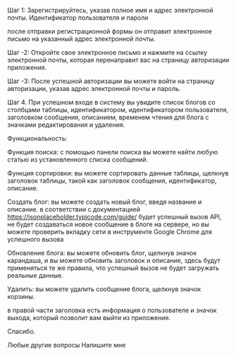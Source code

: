 Шаг 1: Зарегистрируйтесь, указав полное имя и адрес электронной почты. Идентификатор пользователя и пароли

после отправки регистрационной формы он отправит электронное письмо на указанный адрес электронной почты.

Шаг -2: Откройте свое электронное письмо и нажмите на ссылку электронной почты, которая перенаправит вас на страницу авторизации приложения.

Шаг -3: После успешной авторизации вы можете войти на страницу авторизации, указав адрес электронной почты и пароль.

Шаг 4. При успешном входе в систему вы увидите список блогов со столбцами таблицы, идентификатором, идентификатором пользователя, заголовком сообщения, описанием, временем чтения для блога с значками редактирования и удаления.

Функциональность:

Функция поиска: с помощью панели поиска вы можете найти любую статью из установленного списка сообщений.

Функция сортировки: вы можете сортировать данные таблицы, щелкнув заголовок таблицы, такой как заголовок сообщения, идентификатор, описание.

Создать блог: вы можете создать новый блог, введя название и описание.
в соответствии с документацией https://jsonplaceholder.typicode.com/guide/ будет успешный вызов API, не будет создаваться новое сообщение в блоге на сервере, но вы можете проверить вкладку сети в инструменте Google Chrome для успешного вызова

Обновление блога: вы можете обновить блог, щелкнув значок карандаша, и вы можете обновить заголовок и описание, здесь будут применяться те же правила, что успешный вызов не будет загружать реальные данные.

Удалить: вы можете удалить сообщение блога, щелкнув значок корзины.

в правой части заголовка есть информация о пользователе и значок выхода, который позволит вам выйти из приложения.

Спасибо.

Любые другие вопросы Напишите мне

